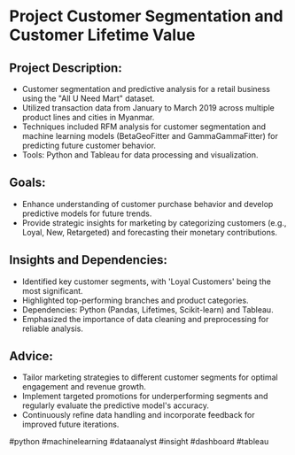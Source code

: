 # Project Customer Segmentation and Customer Lifetime Value

## Project Description:

- Customer segmentation and predictive analysis for a retail business using the "All U Need Mart" dataset.
- Utilized transaction data from January to March 2019 across multiple product lines and cities in Myanmar.
- Techniques included RFM analysis for customer segmentation and machine learning models (BetaGeoFitter and GammaGammaFitter) for predicting future customer behavior.
- Tools: Python and Tableau for data processing and visualization.

## Goals:

- Enhance understanding of customer purchase behavior and develop predictive models for future trends.
- Provide strategic insights for marketing by categorizing customers (e.g., Loyal, New, Retargeted) and forecasting their monetary contributions.

## Insights and Dependencies:

- Identified key customer segments, with 'Loyal Customers' being the most significant.
- Highlighted top-performing branches and product categories.
- Dependencies: Python (Pandas, Lifetimes, Scikit-learn) and Tableau.
- Emphasized the importance of data cleaning and preprocessing for reliable analysis.

## Advice:

- Tailor marketing strategies to different customer segments for optimal engagement and revenue growth.
- Implement targeted promotions for underperforming segments and regularly evaluate the predictive model's accuracy.
- Continuously refine data handling and incorporate feedback for improved future iterations.

#python #machinelearning #dataanalyst #insight #dashboard #tableau
